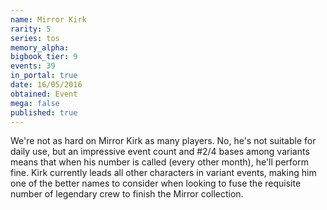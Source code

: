 ```yaml
---
name: Mirror Kirk
rarity: 5
series: tos
memory_alpha:
bigbook_tier: 9
events: 39
in_portal: true
date: 16/05/2016
obtained: Event
mega: false
published: true
---
```


We're not as hard on Mirror Kirk as many players. No, he's not suitable for daily use, but an impressive event count and #2/4 bases among variants means that when his number is called (every other month), he'll perform fine. Kirk currently leads all other characters in variant events, making him one of the better names to consider when looking to fuse the requisite number of legendary crew to finish the Mirror collection.
